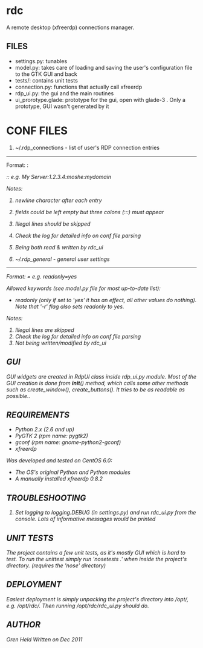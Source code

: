 rdc
===
A remote desktop (xfreerdp) connections manager.


FILES
-----
* settings.py: tunables
* model.py: takes care of loading and saving the user's configuration file to the GTK GUI and back
* tests/: contains unit tests
* connection.py: functions that actually call xfreerdp
* rdp_ui.py: the gui and the main routines
* ui_prorotype.glade: prototype for the gui, open with glade-3 <filename>. Only a prototype, GUI wasn't generated by it

CONF FILES
==========
1. ~/.rdp_connections - list of user's RDP connection entries 
------------------------------------------------------
Format: <display name>:<address>:<user>:<domain>
e.g. My Server:1.2.3.4:moshe:mydomain

Notes:
1. newline character after each entry
2. fields could be left empty but three colons (:::) must appear
3. Illegal lines should be skipped
4. Check the log for detailed info on conf file parsing
5. Being both read & written by rdc_ui

2. ~/.rdp_general - general user settings
-----------------------------------------
Format: <key>=<value>
e.g. readonly=yes

Allowed keywords (see model.py file for most up-to-date list): 
- readonly (only if set to 'yes' it has an effect, all other values do nothing). Note that '-r' flag also sets readonly to yes.

Notes:
1. Illegal lines are skipped
2. Check the log for detailed info on conf file parsing
3. Not being written/modified by rdc_ui


GUI
---
GUI widgets are created in RdpUI class inside rdp_ui.py module.
Most of the GUI creation is done from __init__() method, which calls some other methods such as create_window(), create_buttons(). It tries to be as readable as possible..

REQUIREMENTS
------------
* Python 2.x (2.6 and up)
* PyGTK 2 (rpm name: pygtk2)
* gconf (rpm name: gnome-python2-gconf)
* xfreerdp 

Was developed and tested on CentOS 6.0:
* The OS's original Python and Python modules
* A manually installed xfreerdp 0.8.2


TROUBLESHOOTING
---------------
1. Set logging to logging.DEBUG (in settings.py) and run rdc_ui.py from the console. Lots of informative messages would be printed


UNIT TESTS
----------
The project contains a few unit tests, as it's mostly GUI which is hard to test.
To run the unittest simply run 'nosetests .' when inside the project's directory.
(requires the 'nose' directory)


DEPLOYMENT
----------
Easiest deployment is simply unpacking the project's directory into /opt/, e.g. /opt/rdc/.
Then running /opt/rdc/rdc_ui.py should do.


AUTHOR
------
Oren Held
Written on Dec 2011
